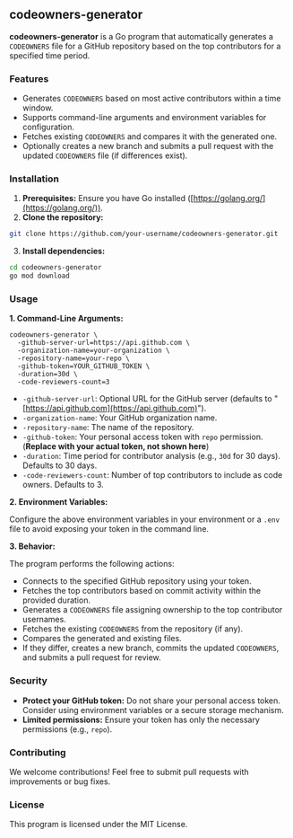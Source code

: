 ## codeowners-generator

**codeowners-generator** is a Go program that automatically generates a `CODEOWNERS` file for a GitHub repository based on the top contributors for a specified time period.

### Features

* Generates `CODEOWNERS` based on most active contributors within a time window.
* Supports command-line arguments and environment variables for configuration.
* Fetches existing `CODEOWNERS` and compares it with the generated one.
* Optionally creates a new branch and submits a pull request with the updated `CODEOWNERS` file (if differences exist).

### Installation

1. **Prerequisites:** Ensure you have Go installed ([https://golang.org/](https://golang.org/)).
2. **Clone the repository:**

```bash
git clone https://github.com/your-username/codeowners-generator.git
```

3. **Install dependencies:**

```bash
cd codeowners-generator
go mod download
```

### Usage

**1. Command-Line Arguments:**

```
codeowners-generator \
  -github-server-url=https://api.github.com \
  -organization-name=your-organization \
  -repository-name=your-repo \
  -github-token=YOUR_GITHUB_TOKEN \
  -duration=30d \
  -code-reviewers-count=3
```

* `-github-server-url`: Optional URL for the GitHub server (defaults to "[https://api.github.com](https://api.github.com)").
* `-organization-name`: Your GitHub organization name.
* `-repository-name`: The name of the repository.
* `-github-token`: Your personal access token with `repo` permission. (**Replace with your actual token, not shown here**)
* `-duration`: Time period for contributor analysis (e.g., `30d` for 30 days). Defaults to 30 days.
* `-code-reviewers-count`: Number of top contributors to include as code owners. Defaults to 3.

**2. Environment Variables:**

Configure the above environment variables in your environment or a `.env` file to avoid exposing your token in the command line.

**3. Behavior:**

The program performs the following actions:

* Connects to the specified GitHub repository using your token.
* Fetches the top contributors based on commit activity within the provided duration.
* Generates a `CODEOWNERS` file assigning ownership to the top contributor usernames.
* Fetches the existing `CODEOWNERS` from the repository (if any).
* Compares the generated and existing files.
* If they differ, creates a new branch, commits the updated `CODEOWNERS`, and submits a pull request for review.

### Security

* **Protect your GitHub token:** Do not share your personal access token. Consider using environment variables or a secure storage mechanism.
* **Limited permissions:** Ensure your token has only the necessary permissions (e.g., `repo`).

### Contributing

We welcome contributions! Feel free to submit pull requests with improvements or bug fixes.

### License

This program is licensed under the MIT License.
